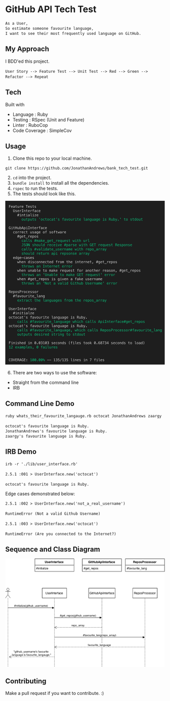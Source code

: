 # GitHub API Tech Test

```
As a User,
So estimate someone favourite language,
I want to see their most frequently used language on GitHub.
```
## My Approach

I BDD'ed this project.

`User Story --> Feature Test --> Unit Test --> Red --> Green --> Refactor --> Repeat`

## Tech

Built with

* Language      : Ruby
* Testing       : RSpec (Unit and Feature)
* Linter        : RuboCop
* Code Coverage : SimpleCov 

## Usage

1. Clone this repo to your local machine.
```
git clone https://github.com/JonathanAndrews/bank_tech_test.git
```
2. `cd` into the project.
2. `bundle install` to install all the dependencies.
2. `rspec` to run the tests.
2. The tests should look like this.

![tests](rspec_output.png)

6. There are two ways to use the software:
* Straight from the command line
* IRB

## Command Line Demo
```
ruby whats_their_favourite_langauge.rb octocat JonathanAndrews zaargy

octocat's favourite language is Ruby.
JonathanAndrews's favourite language is Ruby.
zaargy's favourite language is Ruby.

```

## IRB Demo
```
irb -r './lib/user_interface.rb'

2.5.1 :001 > UserInterface.new('octocat')

octocat's favourite language is Ruby.
```
Edge cases demonstrated below:
```
2.5.1 :002 > UserInterface.new('not_a_real_username')

RuntimeError (Not a valid Github Username)

2.5.1 :003 > UserInterface.new('octocat')

RuntimeError (Are you connected to the Internet?)

```

## Sequence and Class Diagram

![Diagrams](GitHubAPITechTest.png)

## Contributing

Make a pull request if you want to contribute. :)
